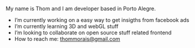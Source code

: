 

My name is Thom and I am developer based in Porto Alegre.

- I’m currently working on a easy way to get insigths from facebook ads 
- I’m currently learning 3D and webGL stuff
- I’m looking to collaborate on open source stuff related frontend
- How to reach me: thommorais@gmail.com
